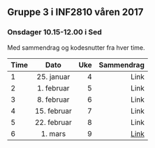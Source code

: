 ## Gruppe 3 i INF2810 våren 2017

### Onsdager 10.15-12.00 i Sed

Med sammendrag og kodesnutter fra hver time.

| Time      | Dato          | Uke   | Sammendrag  |
| --------- |:-------------:|------:|------------:|
| 1         | 25. januar    | 4     | Link
| 2         | 1. februar    | 5     | Link
| 3         | 8. februar    | 6     | Link
| 4         | 15. februar   | 7     | Link
| 5         | 22. februar   | 8     | Link
| 6         | 1. mars       | 9     | [Link](06)
